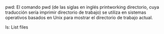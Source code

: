 pwd: El comando pwd (de las siglas en inglés printworking directorio, cuya traducción sería imprimir directorio de trabajo) se utiliza en sistemas operativos basados ​​en Unix para mostrar el directorio de trabajo actual.

ls: List files
